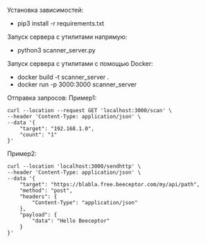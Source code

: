 Установка зависимостей:
- pip3 install -r requirements.txt

Запуск сервера с утилитами напрямую:
- python3 scanner_server.py

Запуск сервера с утилитами с помощью Docker:
- docker build -t scanner_server .
- docker run -p 3000:3000 scanner_server

Отправка запросов:
Пример1:
```
curl --location --request GET 'localhost:3000/scan' \
--header 'Content-Type: application/json' \
--data '{
    "target": "192.168.1.0",
    "count": "1"
}'
```
Пример2:
```
curl --location 'localhost:3000/sendhttp' \
--header 'Content-Type: application/json' \
--data '{
    "target": "https://blabla.free.beeceptor.com/my/api/path",
    "method": "post",
    "headers": {
        "Content-Type": "application/json"
    },
    "payload": {
        "data": "Hello Beeceptor"
    }
}'
```